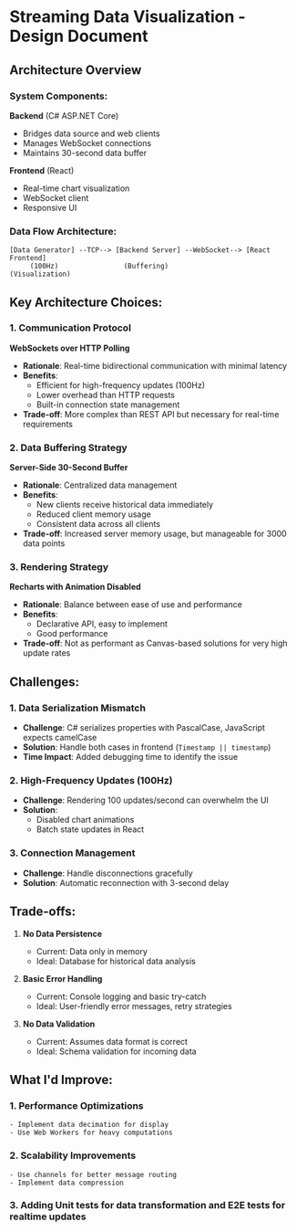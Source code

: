 # Streaming Data Visualization - Design Document

## Architecture Overview

### System Components:

**Backend** (C# ASP.NET Core)
   - Bridges data source and web clients
   - Manages WebSocket connections
   - Maintains 30-second data buffer

**Frontend** (React)
   - Real-time chart visualization
   - WebSocket client
   - Responsive UI

### Data Flow Architecture:

```
[Data Generator] --TCP--> [Backend Server] --WebSocket--> [React Frontend]
     (100Hz)                (Buffering)                    (Visualization)
```

## Key Architecture Choices:

### 1. Communication Protocol

**WebSockets over HTTP Polling**
- **Rationale**: Real-time bidirectional communication with minimal latency
- **Benefits**:
  - Efficient for high-frequency updates (100Hz)
  - Lower overhead than HTTP requests
  - Built-in connection state management
- **Trade-off**: More complex than REST API but necessary for real-time requirements

### 2. Data Buffering Strategy

**Server-Side 30-Second Buffer**
- **Rationale**: Centralized data management
- **Benefits**:
  - New clients receive historical data immediately
  - Reduced client memory usage
  - Consistent data across all clients
- **Trade-off**: Increased server memory usage, but manageable for 3000 data points

### 3. Rendering Strategy

**Recharts with Animation Disabled**
- **Rationale**: Balance between ease of use and performance
- **Benefits**:
  - Declarative API, easy to implement
  - Good performance
- **Trade-off**: Not as performant as Canvas-based solutions for very high update rates


## Challenges:

### 1. Data Serialization Mismatch
- **Challenge**: C# serializes properties with PascalCase, JavaScript expects camelCase
- **Solution**: Handle both cases in frontend (`Timestamp || timestamp`)
- **Time Impact**: Added debugging time to identify the issue

### 2. High-Frequency Updates (100Hz)
- **Challenge**: Rendering 100 updates/second can overwhelm the UI
- **Solution**:
  - Disabled chart animations
  - Batch state updates in React

### 3. Connection Management
- **Challenge**: Handle disconnections gracefully
- **Solution**: Automatic reconnection with 3-second delay

## Trade-offs:

1. **No Data Persistence**
   - Current: Data only in memory
   - Ideal: Database for historical data analysis

2. **Basic Error Handling**
   - Current: Console logging and basic try-catch
   - Ideal: User-friendly error messages, retry strategies

3. **No Data Validation**
   - Current: Assumes data format is correct
   - Ideal: Schema validation for incoming data

## What I'd Improve:

### 1. Performance Optimizations
    - Implement data decimation for display
    - Use Web Workers for heavy computations

### 2. Scalability Improvements 
    - Use channels for better message routing
    - Implement data compression

### 3. Adding Unit tests for data transformation and E2E tests for realtime updates






